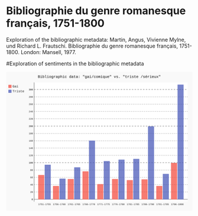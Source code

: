 # Bibliographie du genre romanesque français, 1751-1800

Exploration of the bibliographic metadata: Martin, Angus, Vivienne Mylne, und Richard L. Frautschi. Bibliographie du genre romanesque français, 1751-1800. London: Mansell, 1977.


#Exploration of sentiments in the bibliographic metadata

![Triste / Gai ](https://github.com/roettger/bibliographie_du_genre_romanesque/blob/main/notebooks/bar_chart.svg)

